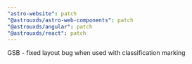 ```yaml
---
"astro-website": patch
"@astrouxds/astro-web-components": patch
"@astrouxds/angular": patch
"@astrouxds/react": patch
---
```


GSB - fixed layout bug when used with classification marking
